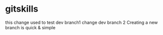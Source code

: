 # gitskills 
this change used to test dev branch1
change dev branch 2
Creating a new branch is quick & simple
